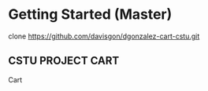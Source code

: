 # Getting Started  (Master)

clone  https://github.com/davisgon/dgonzalez-cart-cstu.git

## CSTU PROJECT CART

Cart
